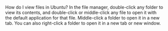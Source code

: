 How do I view files in Ubuntu?
In the file manager, double-click any folder to view its contents, and double-click or middle-click any file to open it with the default application for that file. Middle-click a folder to open it in a new tab. You can also right-click a folder to open it in a new tab or new window.
